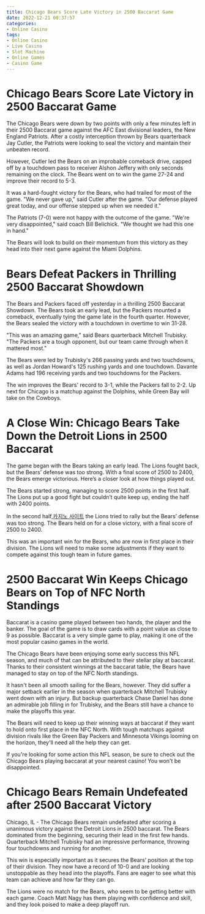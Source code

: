 ```yaml
---
title: Chicago Bears Score Late Victory in 2500 Baccarat Game
date: 2022-12-21 00:37:57
categories:
- Online Casino
tags:
- Online Casino
- Live Casino
- Slot Machine
- Online Games
- Casino Game
---
```



#  Chicago Bears Score Late Victory in 2500 Baccarat Game

The Chicago Bears were down by two points with only a few minutes left in their 2500 Baccarat game against the AFC East divisional leaders, the New England Patriots. After a costly interception thrown by Bears quarterback Jay Cutler, the Patriots were looking to seal the victory and maintain their unbeaten record.

However, Cutler led the Bears on an improbable comeback drive, capped off by a touchdown pass to receiver Alshon Jeffery with only seconds remaining on the clock. The Bears went on to win the game 27-24 and improve their record to 5-3.

It was a hard-fought victory for the Bears, who had trailed for most of the game. "We never gave up," said Cutler after the game. "Our defense played great today, and our offense stepped up when we needed it."

The Patriots (7-0) were not happy with the outcome of the game. "We're very disappointed," said coach Bill Belichick. "We thought we had this one in hand."

The Bears will look to build on their momentum from this victory as they head into their next game against the Miami Dolphins.

#  Bears Defeat Packers in Thrilling 2500 Baccarat Showdown

The Bears and Packers faced off yesterday in a thrilling 2500 Baccarat Showdown. The Bears took an early lead, but the Packers mounted a comeback, eventually tying the game late in the fourth quarter. However, the Bears sealed the victory with a touchdown in overtime to win 31-28.

"This was an amazing game," said Bears quarterback Mitchell Trubisky. "The Packers are a tough opponent, but our team came through when it mattered most."

The Bears were led by Trubisky's 266 passing yards and two touchdowns, as well as Jordan Howard's 125 rushing yards and one touchdown. Davante Adams had 196 receiving yards and two touchdowns for the Packers.

The win improves the Bears' record to 3-1, while the Packers fall to 2-2. Up next for Chicago is a matchup against the Dolphins, while Green Bay will take on the Cowboys.

#  A Close Win: Chicago Bears Take Down the Detroit Lions in 2500 Baccarat

The game began with the Bears taking an early lead. The Lions fought back, but the Bears’ defense was too strong. With a final score of 2500 to 2400, the Bears emerge victorious. Here’s a closer look at how things played out.

The Bears started strong, managing to score 2500 points in the first half. The Lions put up a good fight but couldn’t quite keep up, ending the half with 2400 points.

In the second half,[카지노 사이트](https://choegocasino.com/) the Lions tried to rally but the Bears’ defense was too strong. The Bears held on for a close victory, with a final score of 2500 to 2400.

This was an important win for the Bears, who are now in first place in their division. The Lions will need to make some adjustments if they want to compete against this tough team in future games.

# 2500 Baccarat Win Keeps Chicago Bears on Top of NFC North Standings

Baccarat is a casino game played between two hands, the player and the banker. The goal of the game is to draw cards with a point value as close to 9 as possible. Baccarat is a very simple game to play, making it one of the most popular casino games in the world.

The Chicago Bears have been enjoying some early success this NFL season, and much of that can be attributed to their stellar play at baccarat. Thanks to their consistent winnings at the baccarat table, the Bears have managed to stay on top of the NFC North standings.

It hasn't been all smooth sailing for the Bears, however. They did suffer a major setback earlier in the season when quarterback Mitchell Trubisky went down with an injury. But backup quarterback Chase Daniel has done an admirable job filling in for Trubisky, and the Bears still have a chance to make the playoffs this year.

The Bears will need to keep up their winning ways at baccarat if they want to hold onto first place in the NFC North. With tough matchups against division rivals like the Green Bay Packers and Minnesota Vikings looming on the horizon, they'll need all the help they can get.

If you're looking for some action this NFL season, be sure to check out the Chicago Bears playing baccarat at your nearest casino! You won't be disappointed.

#  Chicago Bears Remain Undefeated after 2500 Baccarat Victory

Chicago, IL - The Chicago Bears remain undefeated after scoring a unanimous victory against the Detroit Lions in 2500 baccarat. The Bears dominated from the beginning, securing their lead in the first few hands. Quarterback Mitchell Trubisky had an impressive performance, throwing four touchdowns and running for another.

This win is especially important as it secures the Bears’ position at the top of their division. They now have a record of 10-0 and are looking unstoppable as they head into the playoffs. Fans are eager to see what this team can achieve and how far they can go.

The Lions were no match for the Bears, who seem to be getting better with each game. Coach Matt Nagy has them playing with confidence and skill, and they look poised to make a deep playoff run.